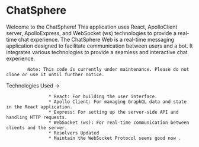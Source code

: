 # ChatSphere

Welcome to the ChatSphere! This application uses React, ApolloClient server, ApolloExpress, and WebSocket (ws) technologies to provide a real-time chat experience.
The ChatSphere Web is a real-time messaging application designed to facilitate communication between users and a bot. It integrates various technologies to provide a seamless and interactive chat experience.


            Note: This code is currently under maintenance. Please do not clone or use it until further notice.


Technologies Used ->

                    * React: For building the user interface.
                    * Apollo Client: For managing GraphQL data and state in the React application.
                    * Express: For setting up the server-side API and handling HTTP requests.
                    * WebSocket (ws): For real-time communication between clients and the server.
                    * Resolvers Updated
                    * Maintain the WebSocket Protocol seems good now .

